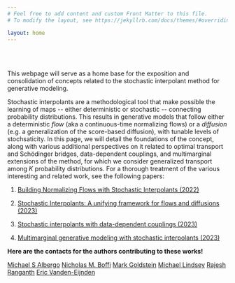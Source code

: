 ```yaml
---
# Feel free to add content and custom Front Matter to this file.
# To modify the layout, see https://jekyllrb.com/docs/themes/#overriding-theme-defaults

layout: home
---
```


 
<br>
<br>


This webpage will serve as a home base for the exposition and consolidation of concepts related to the stochastic interpolant method for generative modeling.

Stochastic interpolants are a methodological tool that make possible the learning of maps -- either deterministic or stochastic -- connecting probability distributions. This results in generative models that follow either a deterministic *flow* (aka a continuous-time normalizing flows) or a *diffusion* (e.g. a generalization of the score-based diffusion), with tunable levels of stochsaticity. In this page, we will detail the foundations of the concept, along with various additional perspectives on it related to optimal transport and Schödinger bridges, data-dependent couplings, and multimarginal extensions of the method, for which we consider generalized transport among $K$ probability distributions. For a thorough treatment of the various interesting and related work, see the following papers:


1. [Building Normalizing Flows with Stochastic Interpolants (2022)](https://arxiv.org/abs/2209.15571)

2. [Stochastic Interpolants: A unifying framework for flows and diffusions (2023)](https://arxiv.org/abs/2303.08797)

3. [Stochastic interpolants with data-dependent couplings (2023)](https://arxiv.org/abs/2310.03725)

4. [Multimarginal generative modeling with stochastic interpolants (2023)](https://arxiv.org/abs/2310.03695)

**Here are the contacts for the authors contributing to these works!**


<div class="author-links">
  <a href="https://malbergo.github.io/" class="author-link" target="_blank">Michael S Albergo</a>
  <a href="https://nmboffi.github.io/" class="author-link" target="_blank">Nicholas M. Boffi</a>
  <a href="https://marikgoldstein.github.io/" class="author-link" target="_blank">Mark Goldstein</a>
  <a href="https://quantumtative.github.io/" class="author-link" target="_blank">Michael Lindsey</a>
  <a href="https://cims.nyu.edu/~rajeshr/" class="author-link" target="_blank">Rajesh Ranganth</a>
  <a href="https://wp.nyu.edu/courantinstituteofmathematicalsciences-eve2/" class="author-link" target="_blank">Eric Vanden-Eijnden</a>

  <!-- Add more links as needed -->
</div>